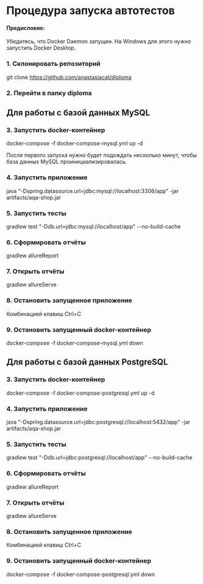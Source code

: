 # Процедура запуска автотестов
#### Предисловие:
Убедитесь, что Docker Daemon запущен. На Windows для этого нужно запустить Docker Desktop.
### 1. Склонировать репозиторий
git clone https://github.com/anastasiacat/diploma
### 2. Перейти в папку diploma
## Для работы с базой данных MySQL
### 3. Запустить docker-контейнер
docker-compose -f docker-compose-mysql.yml up -d

После первого запуска нужно будет подождать несколько минут, чтобы база данных MySQL проинициализировалась.
### 4. Запустить приложение
java "-Dspring.datasource.url=jdbc:mysql://localhost:3306/app" -jar artifacts/aqa-shop.jar
### 5. Запустить тесты
gradlew test "-Ddb.url=jdbc:mysql://localhost/app" --no-build-cache
### 6. Сформировать отчёты
gradlew allureReport
### 7. Открыть отчёты
gradlew allureServe
### 8. Остановить запущенное приложение
Комбинацией клавиш Ctrl+C
### 9. Остановить запущенный docker-контейнер
docker-compose -f docker-compose-mysql.yml down

## Для работы с базой данных PostgreSQL
### 3. Запустить docker-контейнер
docker-compose -f docker-compose-postgresql.yml up -d
### 4. Запустить приложение
java "-Dspring.datasource.url=jdbc:postgresql://localhost:5432/app" -jar artifacts/aqa-shop.jar
### 5. Запустить тесты
gradlew test "-Ddb.url=jdbc:postgresql://localhost/app" --no-build-cache
### 6. Сформировать отчёты
gradlew allureReport
### 7. Открыть отчёты
gradlew allureServe
### 8. Остановить запущенное приложение
Комбинацией клавиш Ctrl+C
### 9. Остановить запущенный docker-контейнер
docker-compose -f docker-compose-postgresql.yml down
